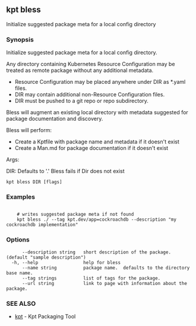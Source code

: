 ## kpt bless

Initialize suggested package meta for a local config directory

### Synopsis

Initialize suggested package meta for a local config directory.

Any directory containing Kubernetes Resource Configuration may be treated as
remote package without any additional metadata.

* Resource Configuration may be placed anywhere under DIR as *.yaml files.
* DIR may contain additional non-Resource Configuration files.
* DIR must be pushed to a git repo or repo subdirectory.

Bless will augment an existing local directory with metadata suggested
for package documentation and discovery.

Bless will perform:

* Create a Kptfile with package name and metadata if it doesn't exist
* Create a Man.md for package documentation if it doesn't exist

Args:

  DIR:
    Defaults to '.'
    Bless fails if Dir does not exist

```
kpt bless DIR [flags]
```

### Examples

```

	# writes suggested package meta if not found
	kpt bless ./ --tag kpt.dev/app=cockroachdb --description "my cockroachdb implementation"
```

### Options

```
      --description string   short description of the package. (default "sample description")
  -h, --help                 help for bless
      --name string          package name.  defaults to the directory base name.
      --tag strings          list of tags for the package.
      --url string           link to page with information about the package.
```

### SEE ALSO

* [kpt](kpt.md)	 - Kpt Packaging Tool

